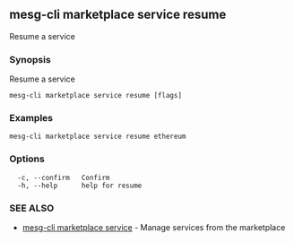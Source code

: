 ## mesg-cli marketplace service resume

Resume a service

### Synopsis

Resume a service

```
mesg-cli marketplace service resume [flags]
```

### Examples

```
mesg-cli marketplace service resume ethereum
```

### Options

```
  -c, --confirm   Confirm
  -h, --help      help for resume
```

### SEE ALSO

* [mesg-cli marketplace service](mesg-cli_marketplace_service.md)	 - Manage services from the marketplace

